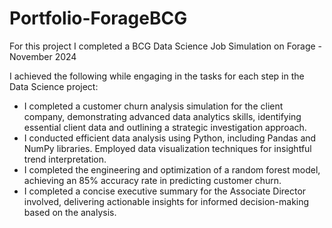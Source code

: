 # Portfolio-ForageBCG

For this project I completed a BCG Data Science Job Simulation on Forage - November 2024

I achieved the following while engaging in the tasks for each step in the Data Science project:
- I completed a customer churn analysis simulation for the client company, demonstrating advanced data analytics skills, identifying essential client data and outlining a strategic investigation approach.
- I conducted efficient data analysis using Python, including Pandas and NumPy libraries. Employed data visualization techniques for insightful trend interpretation.
- I completed the engineering and optimization of a random forest model, achieving an 85% accuracy rate in predicting customer churn.
- I completed a concise executive summary for the Associate Director involved, delivering actionable insights for informed decision-making based on the analysis.
